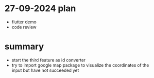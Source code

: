 # 27-09-2024 plan
- flutter demo
- code review

# summary
- start the third feature as id converter
- try to import google map package to visualize the coordinates of the input but have not succeeded yet




